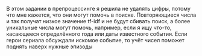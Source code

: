 В этом задании в препроцессинге я решила не удалять цифры, потому что мне кажется, что они могут помочь в поиске. Повторяющиеся числа и так получат низкое значение tf-idf и не будут сбивать поиск, а более уникальные числа могут помочь, например, если я ищу что-то, касающееся определённого года или даты известного события. Если герои сериала обсуждали искомое событие, то учёт чисел поможет поднять наверх нужные эпизоды 
